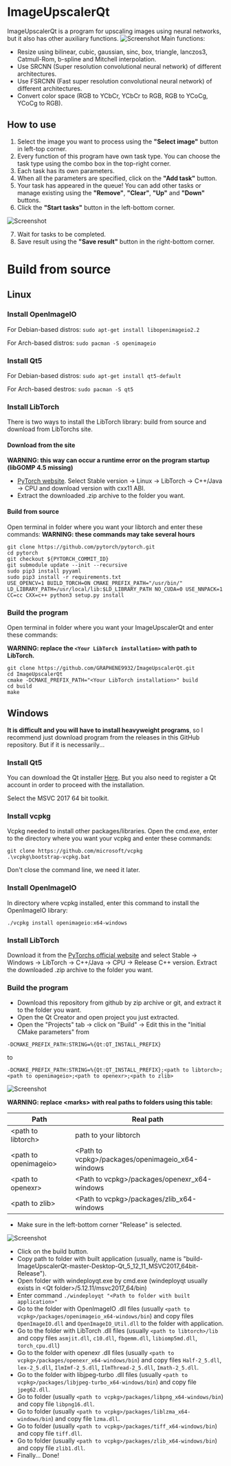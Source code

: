 # ImageUpscalerQt

ImageUpscalerQt is a program for upscaling images using neural networks, but it also has other auxiliary functions.
![Screenshot](https://i.imgur.com/Km588DX.png)
Main functions:

* Resize using bilinear, cubic, gaussian, sinc, box, triangle, lanczos3, Catmull-Rom, b-spline and Mitchell interpolation.
* Use SRCNN (Super resolution convolutional neural network) of different architectures.
* Use FSRCNN (Fast super resolution convolutional neural network) of different architectures.
* Convert color space (RGB to YCbCr, YCbCr to RGB, RGB to YCoCg, YCoCg to RGB).

## How to use
1. Select the image you want to process using the **"Select image"** button in left-top corner.
2. Every function of this program have own task type. You can choose the task type using the combo box in the top-right corner.
3. Each task has its own parameters.
4. When all the parameters are specified, click on the **"Add task"** button.
5. Your task has appeared in the queue! You can add other tasks or manage existing using the **"Remove"**, **"Clear"**, **"Up"** and **"Down"** buttons.
6. Click the **"Start tasks"** button in the left-bottom corner.

![Screenshot](https://i.imgur.com/L1Wj66f.png)

7. Wait for tasks to be completed.
8. Save result using the **"Save result"** button in the right-bottom corner.

# Build from source
## Linux
### Install OpenImageIO
For Debian-based distros: `sudo apt-get install libopenimageio2.2`

For Arch-based distros: `sudo pacman -S openimageio`
### Install Qt5
For Debian-based distros: `sudo apt-get install qt5-default`

For Arch-based destros: `sudo pacman -S qt5`
### Install LibTorch
There is two ways to install the LibTorch library: build from source and download from LibTorchs site.
#### Download from the site
**WARNING: this way can occur a runtime error on the program startup (libGOMP 4.5 missing)**
* [PyTorch website](https://pytorch.org/get-started/locally/). Select Stable version -> Linux -> LibTorch -> C++/Java -> CPU and download version with cxx11 ABI.
* Extract the downloaded .zip archive to the folder you want.
#### Build from source
Open terminal in folder where you want your libtorch and enter these commands:
**WARNING: these commands may take several hours** 
```
git clone https://github.com/pytorch/pytorch.git
cd pytorch
git checkout ${PYTORCH_COMMIT_ID}
git submodule update --init --recursive
sudo pip3 install pyyaml
sudo pip3 install -r requirements.txt
USE_OPENCV=1 BUILD_TORCH=ON CMAKE_PREFIX_PATH="/usr/bin/" LD_LIBRARY_PATH=/usr/local/lib:$LD_LIBRARY_PATH NO_CUDA=0 USE_NNPACK=1 CC=cc CXX=c++ python3 setup.py install
```
### Build the program
Open terminal in folder where you want your ImageUpscalerQt and enter these commands:

**WARNING: replace the `<Your LibTorch installation>` with path to LibTorch.**
```
git clone https://github.com/GRAPHENE9932/ImageUpscalerQt.git
cd ImageUpscalerQt
cmake -DCMAKE_PREFIX_PATH="<Your LibTorch installation>" build
cd build
make
```

## Windows
**It is difficult and you will have to install heavyweight programs**, so I recommend just download program from the releases in this GitHub repository. But if it is necessarily...
### Install Qt5
You can download the Qt installer [Here](https://www.qt.io/download-open-source). But you also need to register a Qt account in order to proceed with the installation.

Select the MSVC 2017 64 bit toolkit.
### Install vcpkg
Vcpkg needed to install other packages/libraries.
Open the cmd.exe, enter to the directory where you want your vcpkg and enter these commands:
```
git clone https://github.com/microsoft/vcpkg
.\vcpkg\bootstrap-vcpkg.bat
```
Don't close the command line, we need it later.
### Install OpenImageIO
In directory where vcpkg installed, enter this command to install the OpenImageIO library:
```
./vcpkg install openimageio:x64-windows
```
### Install LibTorch
Download it from the [PyTorchs official website](https://pytorch.org/get-started/locally/) and select Stable -> Windows -> LibTorch -> C++/Java -> CPU -> Release C++ version. Extract the downloaded .zip archive to the folder you want.
### Build the program
* Download this repository from github by zip archive or git, and extract it to the folder you want.
* Open the Qt Creator and open project you just extracted.
* Open the "Projects" tab -> click on "Build" -> Edit this in the "Initial CMake parameters"
from
```
-DCMAKE_PREFIX_PATH:STRING=%{Qt:QT_INSTALL_PREFIX}
```
to
```
-DCMAKE_PREFIX_PATH:STRING=%{Qt:QT_INSTALL_PREFIX};<path to libtorch>;<path to openimageio>;<path to openexr>;<path to zlib>
```
![Screenshot](https://i.imgur.com/OrARcD9.png)

**WARNING: replace \<marks\> with real paths to folders using this table:**

|Path|Real path|
|----|---------|
|\<path to libtorch\>|path to your libtorch|
|\<path to openimageio\>|\<Path to vcpkg\>/packages/openimageio_x64-windows|
|\<path to openexr\>|\<Path to vcpkg\>/packages/openexr_x64-windows|
|\<path to zlib\>|\<Path to vcpkg\>/packages/zlib_x64-windows|

* Make sure in the left-bottom corner "Release" is selected.

![Screenshot](https://i.imgur.com/HdVLbaS.png)
* Click on the build button.
* Copy path to folder with built application (usually, name is "build-ImageUpscalerQt-master-Desktop-Qt_5_12_11_MSVC2017_64bit-Release").
* Open folder with windeployqt.exe by cmd.exe (windeployqt usually exists in \<Qt folder\>/5.12.11/msvc2017_64/bin)
* Enter command `./windeployqt "<Path to folder with built application>"`
* Go to the folder with OpenImageIO .dll files (usually `<path to vcpkg>/packages/openimageio_x64-windows/bin`) and copy files `OpenImageIO.dll` and `OpenImageIO_Util.dll` to the folder with application.
* Go to the folder with LibTorch .dll files (usually `<path to libtorch>/lib` and copy files `asmjit.dll`, `c10.dll`, `fbgemm.dll`, `libiomp5md.dll`, `torch_cpu.dll`)
* Go to the folder with openexr .dll files (usually `<path to vcpkg>/packages/openexr_x64-windows/bin`) and copy files `Half-2_5.dll`, `lex-2_5.dll`, `IlmImf-2_5.dll`, `IlmThread-2_5.dll`, `Imath-2_5.dll`.
* Go to the folder with libjpeg-turbo .dll files (usually `<path to vcpkg>/packages/libjpeg-turbo_x64-windows/bin`) and copy file `jpeg62.dll`.
* Go to folder (usually `<path to vcpkg>/packages/libpng_x64-windows/bin`) and copy file `libpng16.dll`.
* Go to folder (usually `<path to vcpkg>/packages/liblzma_x64-windows/bin`) and copy file `lzma.dll`.
* Go to folder (usually `<path to vcpkg>/packages/tiff_x64-windows/bin`) and copy file `tiff.dll`.
* Go to folder (usually `<path to vcpkg>/packages/zlib_x64-windows/bin`) and copy file `zlib1.dll`.
* Finally... Done!